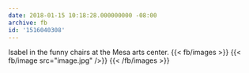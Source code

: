 ```yaml
---
date: 2018-01-15 10:18:28.000000000 -08:00
archive: fb
id: '1516040308'
---
```


Isabel in the funny chairs at the Mesa arts center.
{{< fb/images >}}
{{< fb/image src="image.jpg" />}}
{{< /fb/images >}}
